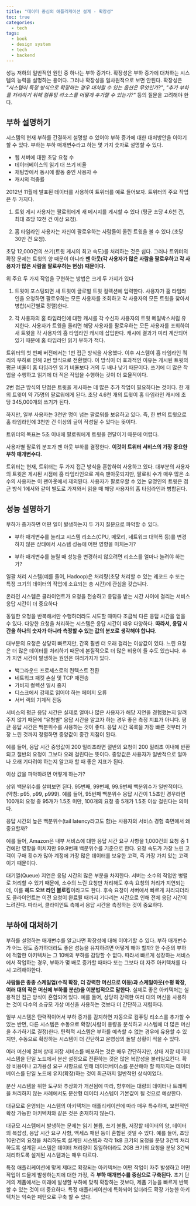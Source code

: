 ```yaml
---
title: "데이터 중심의 애플리케이션 설계 - 확장성"
toc: true
categories:
  - tech
tags:
  - book
  - design system
  - tech
  - backend
---
```


성능 저하의 일반적인 원인 중 하나는 부하 증가다.
확장성은 부하 증가에 대처하는 시스템의 능력을 설명하는 용어다. 그러나 확장성을 일차원적으로 보면 안된다. 확장성은 _"시스템이 특정 방식으로 확장하는 경우 대처할 수 있는 옵션은 무엇인가?"_, _"추가 부하를 처리하기 위해 컴퓨팅 리소스를 어떻게 추가할 수 있는가?"_ 등의 질문을 고려해야 한다.

## 부하 설명하기

시스템의 현재 부하를 간결하게 설명할 수 있어야 부하 증가에 대한 대처방안을 이야기할 수 있다. 부하는 부하 매개변수라고 하는 몇 가지 숫자로 설명할 수 있다.

- 웹 서버에 대한 초당 요청 수
- 데이터베이스의 읽기 대 쓰기 비율
- 채팅방에서 동시에 활동 중인 사용자 수
- 캐시의 적중률

2012년 11월에 발표된 데이터를 사용하여 트위터를 예로 들어보자.
트위터의 주요 작업은 두 가지다.

1. 트윗 게시
   사용자는 팔로워에게 새 메시지를 게시할 수 있다
   (평균 초당 4.6천 건, 최대 초당 12천 건 이상 요청).

2. 홈 타임라인
   사용자는 자신이 팔로우하는 사람들이 올린 트윗을 볼 수 있다.(초당 30만 건 요청).

초당 12,000건의 쓰기(트윗 게시의 최고 속도)를 처리하는 것은 쉽다. 그러나 트위터의 확장 문제는 트윗의 양 때문이 아니라 **팬 아웃(각 사용자가 많은 사람을 팔로우하고 각 사용자가 많은 사람을 팔로우하는 현상) 때문이다.**

위 주요 두 가지 작업을 구현하는 방법은 크게 두 가지가 있다

1. 트윗이 포스팅되면 새 트윗이 글로벌 트윗 컬렉션에 입력한다.
   사용자가 홈 타임라인을 요청하면 팔로우하는 모든 사용자를 조회하고 각 사용자의 모든 트윗을 찾아서 병합(시간별로 정렬)한다.

2. 각 사용자의 홈 타임라인에 대한 캐시를 각 수신자 사용자의 트윗 메일박스처럼 유지한다.
   사용자가 트윗을 올리면 해당 사용자를 팔로우하는 모든 사용자를 조회하여 새 트윗을 각 사용자의 홈 타임라인 캐시에 삽입한다. 캐시에 결과가 미리 계산되어 있기 때문에 홈 타임라인 읽기 부하가 적다.

트위터의 첫 번째 버전에서는 1번 접근 방식을 사용했다.
이후 시스템이 홈 타임라인 쿼리의 부하로 인해 2번 방식으로 전환했다.
이 방식이 더 효과적인 이유는 게시된 트윗의 평균 비율이 홈 타임라인 읽기 비율보다 거의 두 배나 낮기 때문이다.
쓰기에 더 많은 작업을 수행하고 읽기에 더 적은 작업을 수행하는 것이 더 효율적이다.

2번 접근 방식의 단점은 트윗을 게시하는 데 많은 추가 작업이 필요하다는 것이다.
한 개의 트윗이 약 75명의 팔로워에게 된다.
초당 4.6천 개의 트윗이 홈 타임라인 캐시에 초당 345,000개의 쓰기가 된다.

하지만, 일부 사용자는 3천만 명이 넘는 팔로워를 보유하고 있다.
즉, 한 번의 트윗으로 홈 타임라인에 3천만 건 이상의 글이 작성될 수 있다는 뜻이다.

트위터의 목표는 5초 이내에 팔로워에게 트윗을 전달이기 때문에 어렵다.

사용자별 팔로워 분포가 팬 아웃 부하를 결정한다.
**이것이 트위터 서비스의 가장 중요한 부하 매개변수다.**

트위터는 현재, 트위터는 두 가지 접근 방식을 혼합하여 사용하고 있다.
대부분의 사용자의 트윗은 게시된 시점에 홈 타임라인으로 계속 팬아웃되지만, 팔로워 수가 매우 많은 소수의 사용자는 이 팬아웃에서 제외된다.
사용자가 팔로우할 수 있는 유명인의 트윗은 접근 방식 1에서와 같이 별도로 가져와서 읽을 때 해당 사용자의 홈 타임라인과 병합된다.

## 성능 설명하기

부하가 증가하면 어떤 일이 발생하는지 두 가지 질문으로 파악할 수 있다.

- 부하 매개변수를 늘리고 시스템 리소스(CPU, 메모리, 네트워크 대역폭 등)를 변경하지 않은 상태에서 시스템 성능에 어떤 영향을 미치는가?

- 부하 매개변수를 늘릴 때 성능을 변경하지 않으려면 리소스를 얼마나 늘려야 하는가?

일괄 처리 시스템(예를 들어, Hadoop)은 처리량(초당 처리할 수 있는 레코드 수 또는 특정 크기의 데이터의 작업에 소요되는 총 시간)에 관심을 갖습니다.

온라인 시스템은 클라이언트가 요청을 전송하고 응답을 받는 시간 사이에 걸리는 서비스 응답 시간이 더 중요하다

동일한 요청을 반복해서만 수행하더라도 시도할 때마다 조금씩 다른 응답 시간을 얻을 수 있다. 다양한 요청을 처리하는 시스템은 응답 시간이 매우 다양하다.
**따라서, 응답 시간을 하나의 숫자가 아니라 측정할 수 있는 값의 분포로 생각해야 합니다.**

대부분의 요청은 상당히 빠르지만, 간혹 훨씬 더 오래 걸리는 이상값이 있다. 느린 요청은 더 많은 데이터를 처리하기 때문에 본질적으로 더 많은 비용이 들 수도 있습니다.
추가 지연 시간이 발생하는 원인은 여러가지가 있다.

- 백그라운드 프로세스로의 컨텍스트 전환
- 네트워크 패킷 손실 및 TCP 재전송
- 가비지 컬렉션 일시 중지
- 디스크에서 강제로 읽어야 하는 페이지 오류
- 서버 랙의 기계적 진동

서비스의 평균 응답 시간은 실제로 얼마나 많은 사용자가 해당 지연을 경험했는지 알려주지 않기 때문에 "유형별" 응답 시간을 알고자 하는 경우 좋은 측정 지표가 아니다.
평균 응답 시간은 백분위수를 사용하는 것이 좋다.
응답 시간 목록을 가장 빠른 것부터 가장 느린 것까지 정렬하면 중앙값이 중간 지점이 된다.

예를 들어, 응답 시간 중앙값이 200 밀리초라면 절반의 요청이 200 밀리초 이내에 반환되고 절반의 요청이 그보다 오래 걸린다는 뜻이다.
중앙값은 사용자가 일반적으로 얼마나 오래 기다려야 하는지 알고자 할 때 좋은 지표가 된다.

이상 값을 파악하려면 어떻게 하는가?

상위 백분위수를 살펴보면 된다.
95번째, 99번째, 99.9번째 백분위수가 일반적이다. (약칭: p95, p99, p999).
예를 들어, 95번째 백분위수 응답 시간이 1.5초인 경우라면 100개의 요청 중 95개가 1.5초 미만, 100개의 요청 중 5개가 1.5초 이상 걸린다는 의미다.

응답 시간의 높은 백분위수(tail latency라고도 함)는 사용자의 서비스 경험 측면에서 왜 중요할까?

예를 들어, Amazon은 내부 서비스에 대한 응답 시간 요구 사항을 1,000건의 요청 중 1건에만 영향을 미치지만 99.9번째 백분위수를 기준으로 한다.
요청 속도가 가장 느린 고객이 구매 횟수가 많아 계정에 가장 많은 데이터를 보유한 고객, 즉 가장 가치 있는 고객이기 때문이다.

대기열(Queue) 지연은 응답 시간의 많은 부분을 차지한다.
서버는 소수의 작업만 병렬로 처리할 수 있기 때문에, 소수의 느린 요청만 처리해도 후속 요청의 처리가 지연되는데, 이를 **헤드 오브 라인 블로킹**이라고도 한다.
후속 요청이 서버에서 빠르게 처리되더라도 클라이언트는 이전 요청이 완료될 때까지 기다리는 시간으로 인해 전체 응답 시간이 느려진다. 따라서, 클라이언트 측에서 응답 시간을 측정하는 것이 중요하다.

## 부하에 대처하기

부하를 설명하는 매개변수를 알고나면 확장성에 대해 이야기할 수 있다.
부하 매개변수가 어느 정도 증가하더라도 좋은 성능을 유지하려면 어떻게 해야 할까?
한 수준의 부하에 적합한 아키텍처는 그 10배의 부하를 감당할 수 없다.
따라서 빠르게 성장하는 서비스에서 작업하는 경우, 부하가 몇 배로 증가할 때마다 또는 그보다 더 자주 아키텍처를 다시 고려해야한다.

**사람들은 종종 스케일업(수직 확장, 더 강력한 머신으로 이동)과 스케일아웃(수평 확장, 여러 대의 작은 머신에 부하를 분산)을 이분법적으로 말한다.**
실제로 좋은 아키텍처는 실용적인 접근 방식이 혼합되어 있다. 예를 들어, 상당히 강력한 여러 대의 머신을 사용하는 것이 다수의 소규모 가상 머신을 사용하는 것보다 더 간단하고 저렴하다.

일부 시스템은 탄력적이어서 부하 증가를 감지하면 자동으로 컴퓨팅 리소스를 추가할 수 있는 반면, 다른 시스템은 수동으로 확장(사람이 용량을 분석하고 시스템에 더 많은 머신을 추가하기로 결정)한다. 탄력적 시스템은 부하를 예측할 수 없는 경우에 유용할 수 있지만, 수동으로 확장하는 시스템이 더 간단하고 운영상의 돌발 상황이 적을 수 있다.

여러 머신에 걸쳐 상태 저장 서비스를 배포하는 것은 매우 간단하지만, 상태 저장 데이터 시스템을 단일 노드에서 분산 설정으로 전환하는 것은 많은 복잡성을 불러일으킨다.
확장 비용이나 고가용성 요구 사항으로 인해 데이터베이스를 분산해야 할 때까지는 데이터베이스를 단일 노드에 유지(확장)하는 것이 최근까지 일반적인 상식이었다.

분산 시스템을 위한 도구와 추상화가 개선됨에 따라, 향후에는 대량의 데이터나 트래픽을 처리하지 않는 사례에서도 분산형 데이터 시스템이 기본값이 될 것으로 예상한다.

대규모로 운영되는 시스템의 아키텍처는 애플리케이션에 따라 매우 특수하며, 보편적인 확장 가능한 아키텍처와 같은 것은 존재하지 않는다.

대규모 시스템에서 발생하는 문제는 읽기 볼륨, 쓰기 볼륨, 저장할 데이터의 양, 데이터의 복잡성, 응답 시간 요구 사항, 액세스 패턴 등이 혼합된 것일 수 있다.
예를 들어, 초당 10만건의 요청을 처리하도록 설계된 시스템과 각각 1kB 크기의 요청을 분당 3건씩 처리하도록 설계된 시스템은 데이터 처리량이 동일하더라도 2GB 크기의 요청을 분당 3건씩 처리하도록 설계된 시스템과는 매우 다르다.

특정 애플리케이션에 맞게 제대로 확장되는 아키텍처는 어떤 작업이 자주 발생하고 어떤 작업이 드물게 발생하는지에 대한 가정, 즉 **부하 매개변수를 중심으로 구축된다.**
초기 단계의 제품에서는 미래에 발생할 부하에 맞춰 확장하는 것보다, 제품 기능을 빠르게 반복할 수 있는 것이 더 중요하다.
특정 애플리케이션에 특화되어 있더라도 확장 가능한 아키텍처는 익숙한 패턴으로 구축 할 수 있다.
